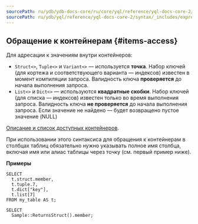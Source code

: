 ```yaml
---
sourcePath: ru/ydb/ydb-docs-core/ru/core/yql/reference/yql-docs-core-2/syntax/_includes/expressions/items-access.md
sourcePath: ru/ydb/yql/reference/yql-docs-core-2/syntax/_includes/expressions/items-access.md
---
```

## Обращение к контейнерам {#items-access}

Для адресации к значениям внутри контейнеров:

* `Struct<>`, `Tuple<>` и `Variant<>` — используется **точка**. Набор ключей (для кортежа и соответствующего варианта — индексов) известен в момент компиляции запроса. Валидность ключа **проверяется** до начала выполнения запроса.
* `List<>` и `Dict<>` — используются **квадратные скобки**. Набор ключей (для списка — индексов) известен только во время выполнения запроса. Валидность ключа **не проверяется** до начала выполнения запроса. Если значение не найдено — будет возвращено пустое значение (NULL)

[Описание и список доступных контейнеров](../../../types/containers.md).

При использовании этого синтаксиса для обращения к контейнерам в столбцах таблиц обязательно нужно указывать полное имя столбца, включая имя или алиас таблицы через точку (см. первый пример ниже).

**Примеры**

``` yql
SELECT
  t.struct.member,
  t.tuple.7,
  t.dict["key"],
  t.list[7]
FROM my_table AS t;
```

``` yql
SELECT
  Sample::ReturnsStruct().member;
```